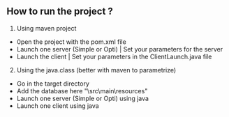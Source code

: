 How to run the project ?
------------------------

1. Using maven project
- 0pen the project with the pom.xml file
- Launch one server (Simple or Opti) | Set your parameters for the server
- Launch the client | Set your parameters in the ClientLaunch.java file

2. Using the java.class (better with maven to parametrize)
- Go in the target directory
- Add the database here "\src\main\resources"
- Launch one server (Simple or Opti) using java <filename>
- Launch one client using java <filename>
